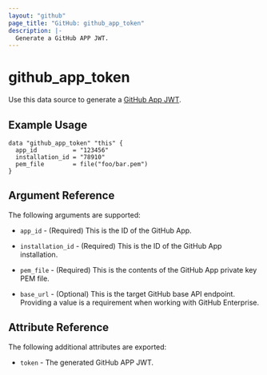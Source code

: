 ```yaml
---
layout: "github"
page_title: "GitHub: github_app_token"
description: |-
  Generate a GitHub APP JWT.
---
```


# github\_app\_token

Use this data source to generate a [GitHub App JWT](https://docs.github.com/en/apps/creating-github-apps/authenticating-with-a-github-app/generating-a-json-web-token-jwt-for-a-github-app).

## Example Usage

```hcl
data "github_app_token" "this" {
  app_id          = "123456"
  installation_id = "78910"
  pem_file        = file("foo/bar.pem")
}
```

## Argument Reference

The following arguments are supported:

* `app_id` - (Required) This is the ID of the GitHub App.

* `installation_id` - (Required) This is the ID of the GitHub App installation.

* `pem_file` - (Required) This is the contents of the GitHub App private key PEM file.

* `base_url` - (Optional) This is the target GitHub base API endpoint. Providing a value is a requirement when working with GitHub Enterprise.


## Attribute Reference

The following additional attributes are exported:

* `token` - The generated GitHub APP JWT.
